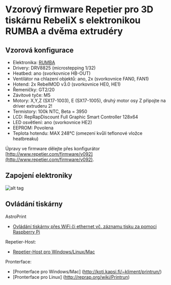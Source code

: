 # Vzorový firmware Repetier pro 3D tiskárnu RebeliX s elektronikou RUMBA a dvěma extrudéry

## Vzorová konfigurace

* Elektronika: [RUMBA](http://reprap.org/wiki/RUMBA)
* Drivery: DRV8825 (microstepping 1/32)
* Heatbed: ano (svorkovnice HB-OUT)
* Ventilátor na chlazení objektů: ano, 2x (svorkovnice FAN0, FAN1)
* Hotend: 2x RebelMOD v3.0 (svorkovnice HE0, HE1)
* Řemeničky: GT2/20
* Závitové tyče: M5
* Motory: X,Y,Z (SX17-1003), E (SX17-1005), druhý motor osy Z připojte na driver extruderu 2!
* Termistory: 100k NTC, Beta = 3950
* LCD: RepRapDiscount Full Graphic Smart Controller 128x64
* LED osvětlení: ano (svorkovnice HE2)
* EEPROM: Povolena
* Teplota hotendu: MAX 248°C (omezení kvůli teflonové vložce heatbreaku)

Úpravy ve firmware dělejte přes konfigurátor [http://www.repetier.com/firmware/v092](http://www.repetier.com/firmware/v092).

## Zapojení elektroniky

![alt tag](http://reprap.org/mediawiki/images/1/17/Rumba4.jpg)

## Ovládání tiskárny

AstroPrint

* [Ovládání tiskárny přes WiFi či ethernet vč. záznamu tisku za pomoci Raspberry Pi](https://www.astroprint.com/)

Repetier-Host:

* [Repetier-Host pro Windows/Linux/Mac](https://www.repetier.com/download-now/)

Pronterface:

* [Pronterface pro Windows/Mac] (http://koti.kapsi.fi/~kliment/printrun/)
* [Pronterface pro Linux] (http://reprap.org/wiki/Printrun)
